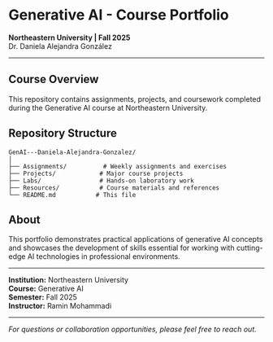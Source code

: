# Generative AI - Course Portfolio

**Northeastern University | Fall 2025**  
Dr. Daniela Alejandra González

---

## Course Overview

This repository contains assignments, projects, and coursework completed during the Generative AI course at Northeastern University.


## Repository Structure

```
GenAI---Daniela-Alejandra-Gonzalez/
│
├── Assignments/          # Weekly assignments and exercises
├── Projects/            # Major course projects
├── Labs/                # Hands-on laboratory work
├── Resources/           # Course materials and references
└── README.md           # This file
```


## About

This portfolio demonstrates practical applications of generative AI concepts and showcases the development of skills essential for working with cutting-edge AI technologies in professional environments.

---

**Institution:** Northeastern University  
**Course:** Generative AI  
**Semester:** Fall 2025  
**Instructor:** Ramin Mohammadi

---

*For questions or collaboration opportunities, please feel free to reach out.*
